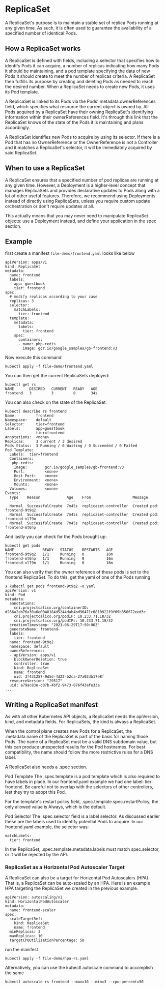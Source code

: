 # ReplicaSet

A ReplicaSet's purpose is to maintain a stable set of replica Pods running at any given time. As such, it is often used to guarantee the availability of a specified number of identical Pods.

## How a ReplicaSet works 

A ReplicaSet is defined with fields, including a selector that specifies how to identify Pods it can acquire, a number of replicas indicating how many Pods it should be maintaining, and a pod template specifying the data of new Pods it should create to meet the number of replicas criteria. A ReplicaSet then fulfills its purpose by creating and deleting Pods as needed to reach the desired number. When a ReplicaSet needs to create new Pods, it uses its Pod template.

A ReplicaSet is linked to its Pods via the Pods' metadata.ownerReferences field, which specifies what resource the current object is owned by. All Pods acquired by a ReplicaSet have their owning ReplicaSet's identifying information within their ownerReferences field. It's through this link that the ReplicaSet knows of the state of the Pods it is maintaining and plans accordingly.

A ReplicaSet identifies new Pods to acquire by using its selector. If there is a Pod that has no OwnerReference or the OwnerReference is not a Controller and it matches a ReplicaSet's selector, it will be immediately acquired by said ReplicaSet.

## When to use a ReplicaSet 

A ReplicaSet ensures that a specified number of pod replicas are running at any given time. However, a Deployment is a higher-level concept that manages ReplicaSets and provides declarative updates to Pods along with a lot of other useful features. Therefore, we recommend using Deployments instead of directly using ReplicaSets, unless you require custom update orchestration or don't require updates at all.

This actually means that you may never need to manipulate ReplicaSet objects: use a Deployment instead, and define your application in the spec section.

## Example

first create a manifest `file-demo/frontend.yaml` looks like below

```
apiVersion: apps/v1
kind: ReplicaSet
metadata:
  name: frontend
  labels:
    app: guestbook
    tier: frontend
spec:
  # modify replicas according to your case
  replicas: 3
  selector:
    matchLabels:
      tier: frontend
  template:
    metadata:
      labels:
        tier: frontend
    spec:
      containers:
      - name: php-redis
        image: gcr.io/google_samples/gb-frontend:v3
```

Now execute this command

```
kubectl apply -f file-demo/frontend.yaml
```

You can then get the current ReplicaSets deployed:

```
kubectl get rs
NAME       DESIRED   CURRENT   READY   AGE
frontend   3         3         0       34s
```

You can also check on the state of the ReplicaSet:

```
kubectl describe rs frontend
Name:         frontend
Namespace:    default
Selector:     tier=frontend
Labels:       app=guestbook
              tier=frontend
Annotations:  <none>
Replicas:     3 current / 3 desired
Pods Status:  3 Running / 0 Waiting / 0 Succeeded / 0 Failed
Pod Template:
  Labels:  tier=frontend
  Containers:
   php-redis:
    Image:        gcr.io/google_samples/gb-frontend:v3
    Port:         <none>
    Host Port:    <none>
    Environment:  <none>
    Mounts:       <none>
  Volumes:        <none>
Events:
  Type    Reason            Age    From                   Message
  ----    ------            ----   ----                   -------
  Normal  SuccessfulCreate  7m45s  replicaset-controller  Created pod: frontend-9t9q2
  Normal  SuccessfulCreate  7m45s  replicaset-controller  Created pod: frontend-vl79m
  Normal  SuccessfulCreate  7m45s  replicaset-controller  Created pod: frontend-mt6hp
```

And lastly you can check for the Pods brought up:

```
kubectl get pods
NAME             READY   STATUS    RESTARTS   AGE
frontend-9t9q2   1/1     Running   0          16m
frontend-mt6hp   1/1     Running   0          16m
frontend-vl79m   1/1     Running   0          16m

```

You can also verify that the owner reference of these pods is set to the frontend ReplicaSet. To do this, get the yaml of one of the Pods running

```
❯ kubectl get pods frontend-9t9q2 -o yaml
apiVersion: v1
kind: Pod
metadata:
  annotations:
    cni.projectcalico.org/containerID: d266a2ab76a30a6e0048184d5244dab4bd96471c6810922f9f69b356672eed3c
    cni.projectcalico.org/podIP: 10.233.71.18/32
    cni.projectcalico.org/podIPs: 10.233.71.18/32
  creationTimestamp: "2023-06-29T17:50:06Z"
  generateName: frontend-
  labels:
    tier: frontend
  name: frontend-9t9q2
  namespace: default
  ownerReferences:
  - apiVersion: apps/v1
    blockOwnerDeletion: true
    controller: true
    kind: ReplicaSet
    name: frontend
    uid: 3f431257-9d5d-4d22-b2ca-27a02db17e8f
  resourceVersion: "29517"
  uid: a79ac83e-c07b-4bf2-9473-076f43afe33a
...

```

## Writing a ReplicaSet manifest 

As with all other Kubernetes API objects, a ReplicaSet needs the apiVersion, kind, and metadata fields. For ReplicaSets, the kind is always a ReplicaSet.

When the control plane creates new Pods for a ReplicaSet, the .metadata.name of the ReplicaSet is part of the basis for naming those Pods. The name of a ReplicaSet must be a valid DNS subdomain value, but this can produce unexpected results for the Pod hostnames. For best compatibility, the name should follow the more restrictive rules for a DNS label.

A ReplicaSet also needs a .spec section.

Pod Template
The .spec.template is a pod template which is also required to have labels in place. In our frontend.yaml example we had one label: tier: frontend. Be careful not to overlap with the selectors of other controllers, lest they try to adopt this Pod.

For the template's restart policy field, .spec.template.spec.restartPolicy, the only allowed value is Always, which is the default.

Pod Selector
The .spec.selector field is a label selector. As discussed earlier these are the labels used to identify potential Pods to acquire. In our frontend.yaml example, the selector was:

```
matchLabels:
  tier: frontend
```
In the ReplicaSet, .spec.template.metadata.labels must match spec.selector, or it will be rejected by the API.

### ReplicaSet as a Horizontal Pod Autoscaler Target

A ReplicaSet can also be a target for Horizontal Pod Autoscalers (HPA). That is, a ReplicaSet can be auto-scaled by an HPA. Here is an example HPA targeting the ReplicaSet we created in the previous example.

```
apiVersion: autoscaling/v1
kind: HorizontalPodAutoscaler
metadata:
  name: frontend-scaler
spec:
  scaleTargetRef:
    kind: ReplicaSet
    name: frontend
  minReplicas: 3
  maxReplicas: 10
  targetCPUUtilizationPercentage: 50
```

run the manifest

```
kubectl apply -f file-demo/hpa-rs.yaml
```

Alternatively, you can use the kubectl autoscale command to accomplish the same

```
kubectl autoscale rs frontend --max=10 --min=3 --cpu-percent=50
```